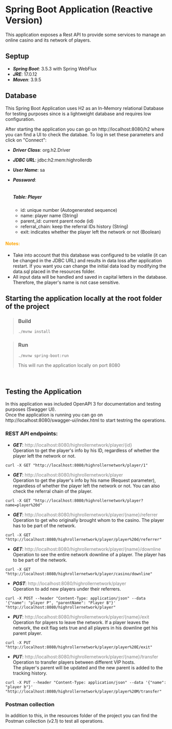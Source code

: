 # Spring Boot Application (Reactive Version)

This application exposes a Rest API to provide some services to manage an online casino and its network of players.
<br>

## Septup

* ***Spring Boot***: 3.5.3 with Spring WebFlux
* ***JRE***: 17.0.12
* ***Maven***: 3.9.5

## Database

This Spring Boot Application uses H2 as an In-Memory relational Database for testing purposes since is a lightweight database and requires low configuration.

After starting the application you can go on http://localhost:8080/h2 where you can find a UI to check the databae. To log in set these parameters and click on "Connect":

* ***Driver Class***: org.h2.Driver
* ***JDBC URL***: jdbc:h2:mem:highrollerdb
* ***User Name***: sa
* ***Password***:
  <br><br>

  ##### Table: Player
  * id: unique number (Autogenerated sequence)
  * name: player name (String)
  * parent_id: current parent node (id)
  * referral_chain: keep the referral IDs history (String)
  * exit: indicates whether the player left the network or not (Boolean)

#### <span style="color:orange"> Notes:

* Take into account that this database was configured to be volatile (it can be changed in the JDBC URL) and results in data loss after application restart. If you want you can change the initial data load by modifying the data.sql placed in the resources folder.
* All input data will be handled and saved in capital letters in the database. Therefore, the player's name is not case sensitive.</span>

## Starting the application locally at the root folder of the project

> ### Build
>```bash
>./mvnw install
>```

> ### Run
>```bash
>./mvnw spring-boot:run
>```
> This will run the application locally on port 8080
<br>

## Testing the Application

In this application was included OpenAPI 3 for documentation and testing purposes (Swagger UI). <br>
Once the application is running you can go on http://localhost:8080/swagger-ui/index.html to start testring the operations.
<br>

### REST API endpoints:

* ***GET***: <span style="color:gray">http://localhost:8080/highrollernetwork/player/{id} </span>
  </br>Operation to get the player's info by his ID, regardless of whether the player left the network or not.
```text
curl -X GET "http://localhost:8080/highrollernetwork/player/1"
```

* ***GET***: <span style="color:gray">http://localhost:8080/highrollernetwork/player </span>
  <br>Operation to get the player's info by his name (Request parameter), regardless of whether the player left the network or not.
  You can also check the referral chain of the player.
```text
curl -X GET "http://localhost:8080/highrollernetwork/player?name=player%20d"
```

* ***GET***: <span style="color:gray">http://localhost:8080/highrollernetwork/player/{name}/referrer </span>
  <br>Operation to get who originally brought whom to the casino. The player has to be part of the network.
```text
curl -X GET "http://localhost:8080/highrollernetwork/player/player%20d/referrer"
```

* ***GET***: <span style="color:gray">http://localhost:8080/highrollernetwork/player/{name}/downline </span>
  <br>Operation to see the entire network downline of a player. The player has to be part of the network.
```text
curl -X GET "http://localhost:8080/highrollernetwork/player/casino/downline"
```

* ***POST***: <span style="color:gray">http://localhost:8080/highrollernetwork/player </span>
  <br>Operation to add new players under their referrers.
```text
curl -X POST --header "Content-Type: application/json" --data '{"name": "player P", "parentName": "Player B"}' "http://localhost:8080/highrollernetwork/player"
```

* ***PUT***: <span style="color:gray">http://localhost:8080/highrollernetwork/player/{name}/exit </span>
  <br>Operation for players to leave the network. If a player leaves the network, the exit flag sets true and all players in his downline get his parent player.
```text
curl -X PUT "http://localhost:8080/highrollernetwork/player/player%20E/exit"
```

* ***PUT***: <span style="color:gray">http://localhost:8080/highrollernetwork/player/{name}/transfer </span>
  <br>Operation to transfer players between different VIP hosts. <br>
  The player's parent will be updated and the new parent is added to the tracking history.
```text
curl -X PUT --header "Content-Type: application/json" --data '{"name": "player b"}' "http://localhost:8080/highrollernetwork/player/player%20M/transfer"
```
### Postman collection

In addition to this, in the resources folder of the project you can find the Postman collection (v2.1) to test all operations.
